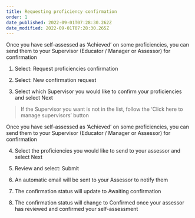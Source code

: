 ```yaml
---
title: Requesting proficiency confirmation​
order: 1
date_published: 2022-09-01T07:28:30.262Z
date_modified: 2022-09-01T07:28:30.265Z
---
```

Once you have self-assessed as ‘Achieved’ on some proficiencies, you can send them to your Supervisor (Educator / Manager or Assessor) for confirmation​

1. ​Select: Request proficiencies confirmation​

2. Select: New confirmation request​

3. Select which Supervisor you would like to confirm your proficiencies and select Next​

> If the Supervisor you want is not in the list, follow the ‘Click here to manage supervisors’ button​

Once you have self-assessed as ‘Achieved’ on some proficiencies, you can send them to your Supervisor (Educator / Manager or Assessor) for confirmation​

4. ​Select the proficiencies you would like to send to your assessor and select Next​

5. Review and select: Submit​

6. An automatic email will be sent to your Assessor to notify them​

7. The confirmation status will update to Awaiting confirmation ​

8. The confirmation status will change to Confirmed once your assessor has reviewed and confirmed your self-assessment​
